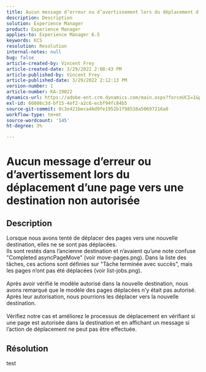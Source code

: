 ```yaml
---
title: Aucun message d’erreur ou d’avertissement lors du déplacement d’une page vers une destination non autorisée
description: Description
solution: Experience Manager
product: Experience Manager
applies-to: Experience Manager 6.5
keywords: KCS
resolution: Resolution
internal-notes: null
bug: false
article-created-by: Vincent Frey
article-created-date: 3/29/2022 2:08:43 PM
article-published-by: Vincent Frey
article-published-date: 3/29/2022 2:12:13 PM
version-number: 1
article-number: KA-19022
dynamics-url: https://adobe-ent.crm.dynamics.com/main.aspx?forceUCI=1&pagetype=entityrecord&etn=knowledgearticle&id=cb6c75bb-69af-ec11-9840-0022480bd820
exl-id: 66086c3d-bf15-4ef2-a2c6-ecbf94fc84b5
source-git-commit: 0c3e421beca46d9fe1952b1f98538a50697216a0
workflow-type: tm+mt
source-wordcount: '145'
ht-degree: 3%

---
```


# Aucun message d’erreur ou d’avertissement lors du déplacement d’une page vers une destination non autorisée

## Description

Lorsque nous avons tenté de déplacer des pages vers une nouvelle destination, elles ne se sont pas déplacées.<br>Ils sont restés dans l’ancienne destination et n’avaient qu’une note confuse &quot;Completed asyncPageMove&quot; (voir move-pages.png). Dans la liste des tâches, ces actions sont définies sur &quot;Tâche terminée avec succès&quot;, mais les pages n’ont pas été déplacées (voir list-jobs.png).<br><br>Après avoir vérifié le modèle autorisé dans la nouvelle destination, nous avons remarqué que le modèle des pages déplacées n’y était pas autorisé. Après leur autorisation, nous pourrions les déplacer vers la nouvelle destination.<br><br>Vérifiez notre cas et améliorez le processus de déplacement en vérifiant si une page est autorisée dans la destination et en affichant un message si l’action de déplacement ne peut pas être effectuée.

## Résolution


test
